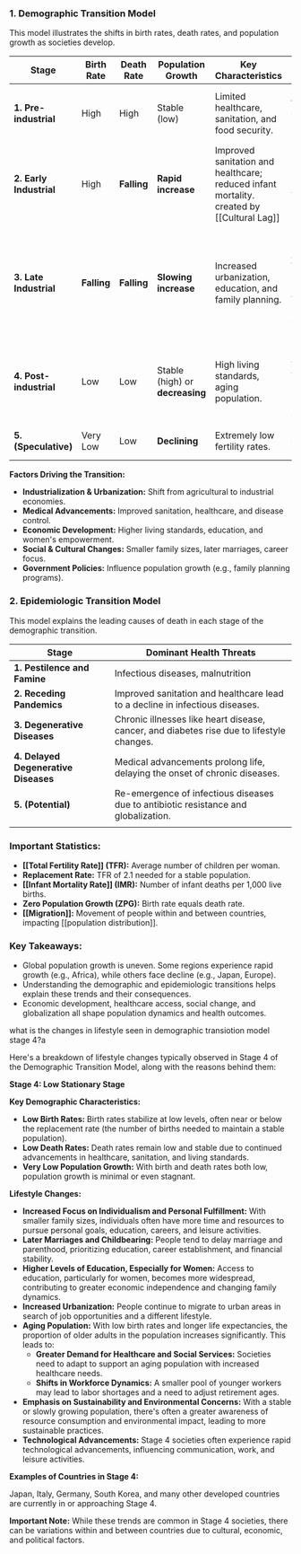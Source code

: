 ### 1. Demographic Transition Model 

This model illustrates the shifts in birth rates, death rates, and population growth as societies develop.

| Stage                   | Birth Rate  | Death Rate  | Population Growth               | Key Characteristics                                                                       | Examples                                                                            |
| ----------------------- | ----------- | ----------- | ------------------------------- | ----------------------------------------------------------------------------------------- | ----------------------------------------------------------------------------------- |
| **1. Pre-industrial**   | High        | High        | Stable (low)                    | Limited healthcare, sanitation, and food security.                                        | Uncontacted tribes, everyone before the 1700s                                       |
| **2. Early Industrial** | High        | **Falling** | **Rapid increase**              | Improved sanitation and healthcare; reduced infant mortality. created by [[Cultural Lag]] | Poorer MENA, Africa, Central Asia                                                   |
| **3. Late Industrial**  | **Falling** | **Falling** | **Slowing increase**            | Increased urbanization, education, and family planning.                                   | Central and South America, Wealthier MENA Countries, Wealthier SEA countries, India |
| **4. Post-industrial**  | Low         | Low         | Stable (high) or **decreasing** | High living standards, aging population.                                                  | US, Canada, Argentina, Australia, New Zealand, Most of europe                       |
| **5. (Speculative)**    | Very Low    | Low         | **Declining**                   | Extremely low fertility rates.                                                            | Russia, Japan, Germany                                                              |

**Factors Driving the Transition:**

* **Industrialization & Urbanization:** Shift from agricultural to industrial economies.
* **Medical Advancements:** Improved sanitation, healthcare, and disease control.
* **Economic Development:** Higher living standards, education, and women's empowerment.
* **Social & Cultural Changes:** Smaller family sizes, later marriages, career focus.
* **Government Policies:**  Influence population growth (e.g., family planning programs).

### 2. Epidemiologic Transition Model

This model explains the leading causes of death in each stage of the demographic transition.

| Stage                                | Dominant Health Threats                                                                   |
| ------------------------------------ | ----------------------------------------------------------------------------------------- |
| **1. Pestilence and Famine**         | Infectious diseases, malnutrition                                                         |
| **2. Receding Pandemics**            | Improved sanitation and healthcare lead to a decline in infectious diseases.              |
| **3. Degenerative Diseases**         | Chronic illnesses like heart disease, cancer, and diabetes rise due to lifestyle changes. |
| **4. Delayed Degenerative Diseases** | Medical advancements prolong life, delaying the onset of chronic diseases.                |
| **5. (Potential)**                   | Re-emergence of infectious diseases due to antibiotic resistance and globalization.       |
|                                      |                                                                                           |

### Important Statistics:

* **[[Total Fertility Rate]] (TFR):** Average number of children per woman.
* **Replacement Rate:** TFR of 2.1 needed for a stable population.
* **[[Infant Mortality Rate]] (IMR):** Number of infant deaths per 1,000 live births.
* **Zero Population Growth (ZPG):** Birth rate equals death rate.
* **[[Migration]]:** Movement of people within and between countries, impacting [[population distribution]].

### Key Takeaways:

* Global population growth is uneven. Some regions experience rapid growth (e.g., Africa), while others face decline (e.g., Japan, Europe).
* Understanding the demographic and epidemiologic transitions helps explain these trends and their consequences.
* Economic development, healthcare access, social change, and globalization all shape population dynamics and health outcomes. 

what is the changes in lifestyle seen in demographic transiotion model stage 4?a

 Here's a breakdown of lifestyle changes typically observed in Stage 4 of the Demographic Transition Model, along with the reasons behind them:

**Stage 4: Low Stationary Stage**

**Key Demographic Characteristics:**

* **Low Birth Rates:** Birth rates stabilize at low levels, often near or below the replacement rate (the number of births needed to maintain a stable population).
* **Low Death Rates:** Death rates remain low and stable due to continued advancements in healthcare, sanitation, and living standards.
* **Very Low Population Growth:**  With birth and death rates both low, population growth is minimal or even stagnant.

**Lifestyle Changes:**

* **Increased Focus on Individualism and Personal Fulfillment:** With smaller family sizes, individuals often have more time and resources to pursue personal goals, education, careers, and leisure activities.
* **Later Marriages and Childbearing:** People tend to delay marriage and parenthood, prioritizing education, career establishment, and financial stability.
* **Higher Levels of Education, Especially for Women:**  Access to education, particularly for women, becomes more widespread, contributing to greater economic independence and changing family dynamics.
* **Increased Urbanization:** People continue to migrate to urban areas in search of job opportunities and a different lifestyle.
* **Aging Population:**  With low birth rates and longer life expectancies, the proportion of older adults in the population increases significantly. This leads to:
    * **Greater Demand for Healthcare and Social Services:**  Societies need to adapt to support an aging population with increased healthcare needs.
    * **Shifts in Workforce Dynamics:**  A smaller pool of younger workers may lead to labor shortages and a need to adjust retirement ages.
* **Emphasis on Sustainability and Environmental Concerns:**  With a stable or slowly growing population, there's often a greater awareness of resource consumption and environmental impact, leading to more sustainable practices.
* **Technological Advancements:** Stage 4 societies often experience rapid technological advancements, influencing communication, work, and leisure activities.

**Examples of Countries in Stage 4:**

Japan, Italy, Germany, South Korea, and many other developed countries are currently in or approaching Stage 4.

**Important Note:**  While these trends are common in Stage 4 societies, there can be variations within and between countries due to cultural, economic, and political factors. 
